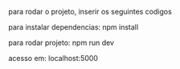 para rodar o projeto, inserir os seguintes codigos

para instalar dependencias:
npm install

para rodar projeto:
npm run dev


acesso em:
localhost:5000